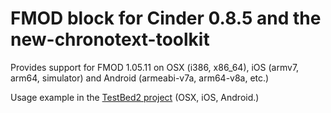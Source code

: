 FMOD block for Cinder 0.8.5 and the new-chronotext-toolkit
====
Provides support for FMOD 1.05.11 on OSX (i386, x86_64), iOS (armv7, arm64, simulator) and Android (armeabi-v7a, arm64-v8a, etc.)

Usage example in the [TestBed2 project](https://github.com/arielm/chronotext-playground/blob/29287c8abe537fb3c2e7297dad96e2327f2af4ea/Sketches/TestBed2/src/Sketch.cpp#L17-21) (OSX, iOS, Android.)
